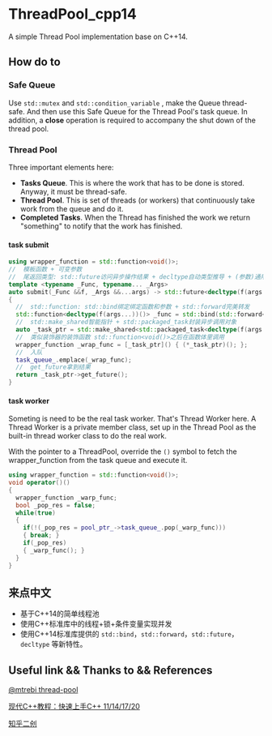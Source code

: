 <!--
 * @Autor: violet apricity ( Zhuangpx )
 * @Date: 2023-04-18 01:09:28
 * @LastEditors: violet apricity ( Zhuangpx )
 * @LastEditTime: 2023-04-18 19:44:00
 * @FilePath: \ThreadPool_cpp14\README.md
 * @Description:  Zhuangpx : Violet && Apricity:/ The warmth of the sun in the winter /
-->
# ThreadPool_cpp14

A simple Thread Pool implementation base on C++14.

## How do to

### Safe Queue

Use `std::mutex` and `std::condition_variable` , make the Queue thread-safe.
And then use this Safe Queue for the Thread Pool's task queue.
In addition, a **close** operation is required to accompany the shut down of the thread pool.

### Thread Pool

Three important elements here:

- **Tasks Queue**. This is where the work that has to be done is stored. Anyway, it must be thread-safe.
- **Thread Pool**. This is set of threads (or workers) that continuously take work from the queue and do it.
- **Completed Tasks**. When the Thread has finished the work we return "something" to notify that the work has finished.

#### task submit

```c++
using wrapper_function = std::function<void()>;
//  模板函数 + 可变参数
//  尾返回类型: std::future访问异步操作结果 + decltype自动类型推导 + (参数)通用引用
template <typename _Func, typename... _Args>
auto submit(_Func &&f, _Args &&...args) -> std::future<decltype(f(args...))>
{
  //  std::function: std::bind绑定绑定函数和参数 + std::forward完美转发
  std::function<decltype(f(args...))()> _func = std::bind(std::forward<_Func>(f), std::forward<_Args>(args)...);
  //  std::make_shared智能指针 + std::packaged_task封装异步调用对象
  auto _task_ptr = std::make_shared<std::packaged_task<decltype(f(args...))()>>(_func);
  //  类似装饰器的装饰函数 std::function<void()>之后在函数体里调用
  wrapper_function _wrap_func = [_task_ptr]() { (*_task_ptr)(); };
  //  入队
  task_queue_.emplace(_wrap_func);
  //  get_future拿到结果
  return _task_ptr->get_future();
}
```

#### task worker

Someting is need to be the real task worker. That's Thread Worker here.
A Thread Worker is a private member class, set up in the Thread Pool as the built-in thread worker class to do the real work.

With the pointer to a ThreadPool, override the `()` symbol to fetch the wrapper_function from the task queue and execute it.

```c++
using wrapper_function = std::function<void()>;
void operator()()
{
  wrapper_function _warp_func;
  bool _pop_res = false;
  while(true)
  {
    if(!(_pop_res = pool_ptr_->task_queue_.pop(_warp_func)))
    { break; }
    if(_pop_res)
    { _warp_func(); }
  }
}
```

## 来点中文

- 基于C++14的简单线程池
- 使用C++标准库中的线程+锁+条件变量实现并发
- 使用C++14标准库提供的 `std::bind`，`std::forward`，`std::future`，`decltype` 等新特性。

## Useful link && Thanks to && References

[@mtrebi thread-pool](https://github.com/mtrebi/thread-pool)

[现代C++教程：快速上手C++ 11/14/17/20](https://changkun.de/modern-cpp/zh-cn/07-thread/)

[知乎二创](https://zhuanlan.zhihu.com/p/367309864)
